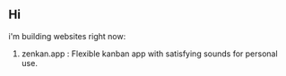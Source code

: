 ## Hi
i'm building websites right now:

1) zenkan.app : Flexible kanban app with satisfying sounds for personal use.

